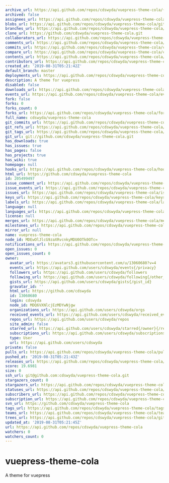 ```yaml
---
archive_url: https://api.github.com/repos/cdswyda/vuepress-theme-cola/{archive_format}{/ref}
archived: false
assignees_url: https://api.github.com/repos/cdswyda/vuepress-theme-cola/assignees{/user}
blobs_url: https://api.github.com/repos/cdswyda/vuepress-theme-cola/git/blobs{/sha}
branches_url: https://api.github.com/repos/cdswyda/vuepress-theme-cola/branches{/branch}
clone_url: https://github.com/cdswyda/vuepress-theme-cola.git
collaborators_url: https://api.github.com/repos/cdswyda/vuepress-theme-cola/collaborators{/collaborator}
comments_url: https://api.github.com/repos/cdswyda/vuepress-theme-cola/comments{/number}
commits_url: https://api.github.com/repos/cdswyda/vuepress-theme-cola/commits{/sha}
compare_url: https://api.github.com/repos/cdswyda/vuepress-theme-cola/compare/{base}...{head}
contents_url: https://api.github.com/repos/cdswyda/vuepress-theme-cola/contents/{+path}
contributors_url: https://api.github.com/repos/cdswyda/vuepress-theme-cola/contributors
created_at: '2019-08-31T05:21:42Z'
default_branch: master
deployments_url: https://api.github.com/repos/cdswyda/vuepress-theme-cola/deployments
description: A theme for vuepress
disabled: false
downloads_url: https://api.github.com/repos/cdswyda/vuepress-theme-cola/downloads
events_url: https://api.github.com/repos/cdswyda/vuepress-theme-cola/events
fork: false
forks: 0
forks_count: 0
forks_url: https://api.github.com/repos/cdswyda/vuepress-theme-cola/forks
full_name: cdswyda/vuepress-theme-cola
git_commits_url: https://api.github.com/repos/cdswyda/vuepress-theme-cola/git/commits{/sha}
git_refs_url: https://api.github.com/repos/cdswyda/vuepress-theme-cola/git/refs{/sha}
git_tags_url: https://api.github.com/repos/cdswyda/vuepress-theme-cola/git/tags{/sha}
git_url: git://github.com/cdswyda/vuepress-theme-cola.git
has_downloads: true
has_issues: true
has_pages: false
has_projects: true
has_wiki: true
homepage: null
hooks_url: https://api.github.com/repos/cdswyda/vuepress-theme-cola/hooks
html_url: https://github.com/cdswyda/vuepress-theme-cola
id: 205499497
issue_comment_url: https://api.github.com/repos/cdswyda/vuepress-theme-cola/issues/comments{/number}
issue_events_url: https://api.github.com/repos/cdswyda/vuepress-theme-cola/issues/events{/number}
issues_url: https://api.github.com/repos/cdswyda/vuepress-theme-cola/issues{/number}
keys_url: https://api.github.com/repos/cdswyda/vuepress-theme-cola/keys{/key_id}
labels_url: https://api.github.com/repos/cdswyda/vuepress-theme-cola/labels{/name}
language: null
languages_url: https://api.github.com/repos/cdswyda/vuepress-theme-cola/languages
license: null
merges_url: https://api.github.com/repos/cdswyda/vuepress-theme-cola/merges
milestones_url: https://api.github.com/repos/cdswyda/vuepress-theme-cola/milestones{/number}
mirror_url: null
name: vuepress-theme-cola
node_id: MDEwOlJlcG9zaXRvcnkyMDU0OTk0OTc=
notifications_url: https://api.github.com/repos/cdswyda/vuepress-theme-cola/notifications{?since,all,participating}
open_issues: 0
open_issues_count: 0
owner:
  avatar_url: https://avatars3.githubusercontent.com/u/13060680?v=4
  events_url: https://api.github.com/users/cdswyda/events{/privacy}
  followers_url: https://api.github.com/users/cdswyda/followers
  following_url: https://api.github.com/users/cdswyda/following{/other_user}
  gists_url: https://api.github.com/users/cdswyda/gists{/gist_id}
  gravatar_id: ''
  html_url: https://github.com/cdswyda
  id: 13060680
  login: cdswyda
  node_id: MDQ6VXNlcjEzMDYwNjgw
  organizations_url: https://api.github.com/users/cdswyda/orgs
  received_events_url: https://api.github.com/users/cdswyda/received_events
  repos_url: https://api.github.com/users/cdswyda/repos
  site_admin: false
  starred_url: https://api.github.com/users/cdswyda/starred{/owner}{/repo}
  subscriptions_url: https://api.github.com/users/cdswyda/subscriptions
  type: User
  url: https://api.github.com/users/cdswyda
private: false
pulls_url: https://api.github.com/repos/cdswyda/vuepress-theme-cola/pulls{/number}
pushed_at: '2019-08-31T05:21:43Z'
releases_url: https://api.github.com/repos/cdswyda/vuepress-theme-cola/releases{/id}
score: 19.6981
size: 0
ssh_url: git@github.com:cdswyda/vuepress-theme-cola.git
stargazers_count: 0
stargazers_url: https://api.github.com/repos/cdswyda/vuepress-theme-cola/stargazers
statuses_url: https://api.github.com/repos/cdswyda/vuepress-theme-cola/statuses/{sha}
subscribers_url: https://api.github.com/repos/cdswyda/vuepress-theme-cola/subscribers
subscription_url: https://api.github.com/repos/cdswyda/vuepress-theme-cola/subscription
svn_url: https://github.com/cdswyda/vuepress-theme-cola
tags_url: https://api.github.com/repos/cdswyda/vuepress-theme-cola/tags
teams_url: https://api.github.com/repos/cdswyda/vuepress-theme-cola/teams
trees_url: https://api.github.com/repos/cdswyda/vuepress-theme-cola/git/trees{/sha}
updated_at: '2019-08-31T05:21:45Z'
url: https://api.github.com/repos/cdswyda/vuepress-theme-cola
watchers: 0
watchers_count: 0
---
```


# vuepress-theme-cola
A theme for vuepress
